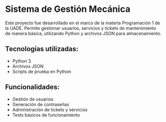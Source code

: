 # Sistema de Gestión Mecánica

Este proyecto fue desarrollado en el marco de la materia Programación 1 de la UADE. Permite gestionar usuarios, servicios y tickets de mantenimiento de manera básica, utilizando Python y archivos JSON para almacenamiento.

## Tecnologías utilizadas:
- Python 3
- Archivos JSON
- Scripts de prueba en Python

## Funcionalidades:
- Gestión de usuarios
- Generación de contraseñas
- Administración de tickets y servicios
- Tests básicos de funcionamiento
